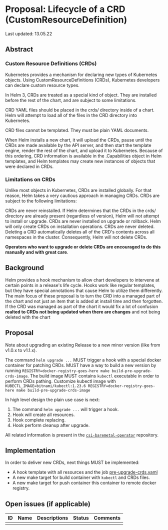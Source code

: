 # Proposal: Lifecycle of a CRD (CustomResourceDefinition)

Last updated: 13.05.22


## Abstract

### Custom Resource Definitions (CRDs)

Kubernetes provides a mechanism for declaring new types of Kubernetes objects. Using CustomResourceDefinitions (CRDs), Kubernetes developers can declare custom resource types.

In Helm 3, CRDs are treated as a special kind of object. They are installed before the rest of the chart, and are subject to some limitations.

CRD YAML files should be placed in the crds/ directory inside of a chart. Helm will attempt to load all of the files in the CRD directory into Kubernetes.

CRD files cannot be templated. They must be plain YAML documents.

When Helm installs a new chart, it will upload the CRDs, pause until the CRDs are made available by the API server, and then start the template engine, render the rest of the chart, and upload it to Kubernetes. Because of this ordering, CRD information is available in the .Capabilities object in Helm templates, and Helm templates may create new instances of objects that were declared in CRDs.

### Limitations on CRDs
Unlike most objects in Kubernetes, CRDs are installed globally. For that reason, Helm takes a very cautious approach in managing CRDs. CRDs are subject to the following limitations:

CRDs are never reinstalled. If Helm determines that the CRDs in the crds/ directory are already present (regardless of version), Helm will not attempt to install or upgrade.
CRDs are never installed on upgrade or rollback. Helm will only create CRDs on installation operations.
CRDs are never deleted. Deleting a CRD automatically deletes all of the CRD's contents across all namespaces in the cluster. Consequently, Helm will not delete CRDs.

**Operators who want to upgrade or delete CRDs are encouraged to do this manually and with great care**.

## Background

Helm provides a hook mechanism to allow chart developers to intervene at certain points in a release's life cycle.
Hooks work like regular templates, but they have special annotations that cause Helm to utilize them differently.
The main focus of these proposal is to turn the CRD into a managed part of the chart and not just an item that is added at install time and then forgotten.
If the CRD was managed as part of the chart it would fix a lot of confusion **realted to CRDs not being updated when there are changes** and not being deleted with the chart

## Proposal

Note about upgrading an existing Release to a new minor version (like from v1.0.x to v1.1.x).

The command `helm upgrade ...` MUST trigger a hook with a special docker container for patching CRDs.
MUST have a way to build a new version by running `REGISTRY=docker-registry-goes-here make build-pre-upgrade-crds-image`.
The build image MUST contains `kubectl` executable in order to perform CRDs pathing.
Customize kubectl image with `KUBECTL_IMAGE=bitnami/kubectl:1.23.6 REGISTRY=docker-registry-goes-here make build-pre-upgrade-crds-image`

In high level design the plain use case is next:

1. The command `helm upgrade ...` will trigger a hook.
2. Hook will create all resources.
3. Hook complete replacing.
4. Hook perform cleanup after upgrade.

All related information is present in the [`csi-baremetal-operator`](https://github.com/dell/csi-baremetal-operator#upgrade-process) repository. 

## Implementation

In order to deliver new CRDs, next things MUST be implemented:

* A hook template with all resources and the job [pre-upgrade-crds.yaml](https://github.com/dell/csi-baremetal-operator/blob/master/charts/csi-baremetal-operator/templates/pre-upgrade-crds.yaml)
* A new make target for build container with `kubectl` and CRDs files.
* A new make target for push container this container to remote docker registry.

## Open issues (if applicable)

| ID      | Name | Descriptions | Status | Comments |
|---------|------|--------------|--------|----------|
|  |     |         |  |  |   

